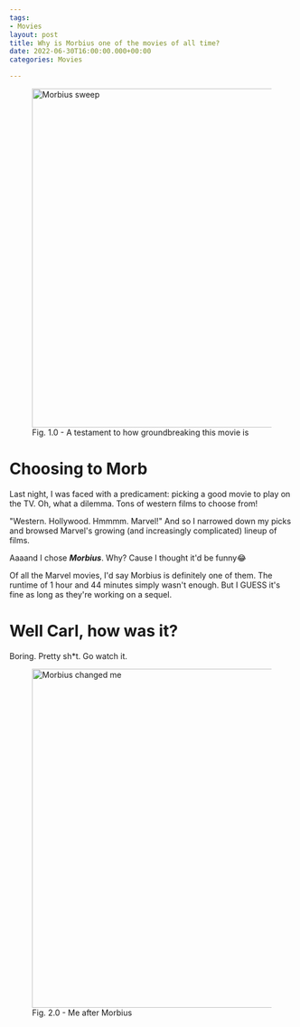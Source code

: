 ```yaml
---
tags:
- Movies
layout: post
title: Why is Morbius one of the movies of all time?
date: 2022-06-30T16:00:00.000+00:00
categories: Movies

---
```

<figure><img src="https://cdn.discordapp.com/attachments/993410728088305734/993758051456798751/unknown_1.png" alt="Morbius sweep" style="width:600px;"> <figcaption>Fig. 1.0 - A testament to how groundbreaking this movie is</figcaption> </figure>

# Choosing to Morb

Last night, I was faced with a predicament: picking a good movie to play on the TV. Oh, what a dilemma. Tons of western films to choose from!

"Western. Hollywood. Hmmmm. Marvel!" And so I narrowed down my picks and browsed Marvel's growing (and increasingly complicated) lineup of films.

Aaaand I chose **_Morbius_**. Why? Cause I thought it'd be funny😂

Of all the Marvel movies, I'd say Morbius is definitely one of them. The runtime of 1 hour and 44 minutes simply wasn't enough. But I GUESS it's fine as long as they're working on a sequel.

# Well Carl, how was it?

Boring. Pretty sh*t. Go watch it.

<figure> <img src="[https://cdn.discordapp.com/attachments/993410728088305734/993411153181032468/ezgif-5-b701a1102f.gif](https://cdn.discordapp.com/attachments/993410728088305734/993411153181032468/ezgif-5-b701a1102f.gif "https://cdn.discordapp.com/attachments/993410728088305734/993411153181032468/ezgif-5-b701a1102f.gif")" alt="Morbius changed me" style="width:600px;"> <figcaption>Fig. 2.0 - Me after Morbius</figcaption> </figure>